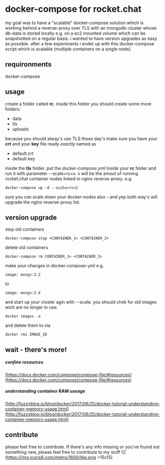 # docker-compose for rocket.chat
my goal was to have a "scalable" docker-compose solution which is working behind a reverse-proxy over TLS with an mongodb-cluster whose db-data is stored locally e.g. on a ec2 mounted volume which can be snapshotted on a regular basis.
i wanted to have version upgrades as easy as possible.
after a few experiments i endet up with this docker-compose script which is scalable (multiple containers on a single node).

## requironments
docker-compose

## usage
create a folder called **rc**.
inside this folder you should create some more folders:
 - data
 - tls
 - uploads

because you should alway's use TLS those day's make sure you have your **crt** and your **key** file ready *exactly* named as

 - default.crt
 - default.key

inside the **tls** folder.
put the *docker-compose.yml* inside your **rc** folder and run it with parameter --scale=rc=x.
x will be the amout of running rocket.chat container nodes linked in nginx reverse-proxy.
e.g.

    docker-compose up -d --scale=rc=2
sure you can scale down your docker-nodes also - and yep both way's will upgrade the nginx reverse-proxy list.

## version upgrade
stop old containers

    docker-compose stop <CONTAINER_1> <CONTAINER_2>
delete old containers

	docker-compose rm CONTAINER_1> <CONTAINER_2>
make your changes in docker-compose-yml e.g.

    image: mongo:3.2
to

    image: mongo:3.4
and start up your cluster agin with --scale.
you should chek for old images wich are no longer in use:

    docker images -a
and delete them to via

    docker rmi IMAGE_ID

## wait - there's more!
##### confine resources
[https://docs.docker.com/compose/compose-file/#resources](https://docs.docker.com/compose/compose-file/#resources)

##### understanding container RAM useage
[http://fuzzyblog.io/blog/docker/2017/06/25/docker-tutorial-understanding-container-memory-usage.html](http://fuzzyblog.io/blog/docker/2017/06/25/docker-tutorial-understanding-container-memory-usage.html)

## contribute
please feel free to contribute. If there's any info missing or you've found out something new, please feel free to contribute to my stuff  ![](https://img.icons8.com/metro/1600/like.png =15x15)
